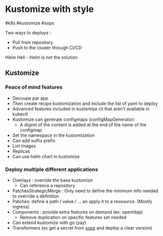 # Kustomize with style
#k8s #kustomize #sops

Two ways to deploys :
- Pull from repository
- Push to the cluster through CI/CD

Helm Hell - Helm is not the solution

## Kustomize
### Peace of mind features
- Decoupe par app
- Then create recipe kustomization and include the list of yaml to deploy
- Advanced features included in kustomize cli that aren't available in kubectl
- Kustomize can generate configmaps (configMapGenerator)
	- A digest of the content is added at the end of the name of the configmap
- Set the namespace in the kustomization
- Can add suffix prefix
- List images 
- Replicas
- Can use helm chart in kustomize

### Deploy multiple different applications
- Overlays : override the base kustomize
	- Can reference a repository
- PatchesStrategicMerge : Only need to define the minimum info needed to override a definition
- Patches: define a path / value / ... an apply it to a ressource. (Mostly ingress)
- Components : provide extra features on demand (ex: openldap)
	- Remove duplication on specific features set needed
- Can extend kustomize with go (yay)
- Transformers (ex get a secret from [sops](https://github.com/mozilla/sops) and deploy a clear version)

